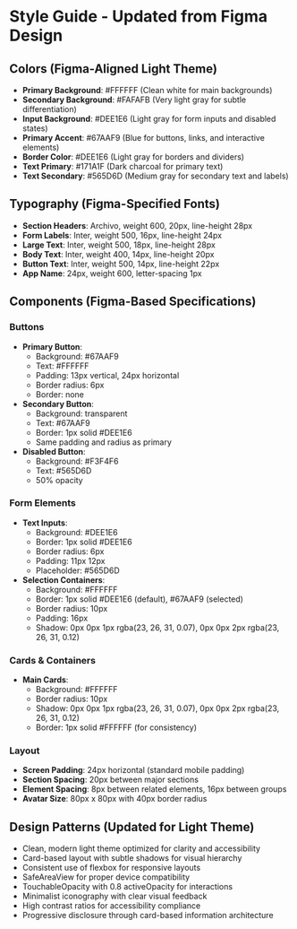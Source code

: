# Style Guide - Updated from Figma Design

## Colors (Figma-Aligned Light Theme)
- **Primary Background**: #FFFFFF (Clean white for main backgrounds)
- **Secondary Background**: #FAFAFB (Very light gray for subtle differentiation)
- **Input Background**: #DEE1E6 (Light gray for form inputs and disabled states)
- **Primary Accent**: #67AAF9 (Blue for buttons, links, and interactive elements)
- **Border Color**: #DEE1E6 (Light gray for borders and dividers)
- **Text Primary**: #171A1F (Dark charcoal for primary text)
- **Text Secondary**: #565D6D (Medium gray for secondary text and labels)

## Typography (Figma-Specified Fonts)
- **Section Headers**: Archivo, weight 600, 20px, line-height 28px
- **Form Labels**: Inter, weight 500, 16px, line-height 24px  
- **Large Text**: Inter, weight 500, 18px, line-height 28px
- **Body Text**: Inter, weight 400, 14px, line-height 20px
- **Button Text**: Inter, weight 500, 14px, line-height 22px
- **App Name**: 24px, weight 600, letter-spacing 1px

## Components (Figma-Based Specifications)

### Buttons
- **Primary Button**: 
  - Background: #67AAF9
  - Text: #FFFFFF
  - Padding: 13px vertical, 24px horizontal
  - Border radius: 6px
  - Border: none
- **Secondary Button**:
  - Background: transparent
  - Text: #67AAF9
  - Border: 1px solid #DEE1E6
  - Same padding and radius as primary
- **Disabled Button**:
  - Background: #F3F4F6
  - Text: #565D6D
  - 50% opacity

### Form Elements
- **Text Inputs**:
  - Background: #DEE1E6
  - Border: 1px solid #DEE1E6
  - Border radius: 6px
  - Padding: 11px 12px
  - Placeholder: #565D6D
- **Selection Containers**:
  - Background: #FFFFFF
  - Border: 1px solid #DEE1E6 (default), #67AAF9 (selected)
  - Border radius: 10px
  - Padding: 16px
  - Shadow: 0px 0px 1px rgba(23, 26, 31, 0.07), 0px 0px 2px rgba(23, 26, 31, 0.12)

### Cards & Containers
- **Main Cards**:
  - Background: #FFFFFF
  - Border radius: 10px
  - Shadow: 0px 0px 1px rgba(23, 26, 31, 0.07), 0px 0px 2px rgba(23, 26, 31, 0.12)
  - Border: 1px solid #FFFFFF (for consistency)

### Layout
- **Screen Padding**: 24px horizontal (standard mobile padding)
- **Section Spacing**: 20px between major sections
- **Element Spacing**: 8px between related elements, 16px between groups
- **Avatar Size**: 80px x 80px with 40px border radius

## Design Patterns (Updated for Light Theme)
- Clean, modern light theme optimized for clarity and accessibility
- Card-based layout with subtle shadows for visual hierarchy  
- Consistent use of flexbox for responsive layouts
- SafeAreaView for proper device compatibility
- TouchableOpacity with 0.8 activeOpacity for interactions
- Minimalist iconography with clear visual feedback
- High contrast ratios for accessibility compliance
- Progressive disclosure through card-based information architecture
